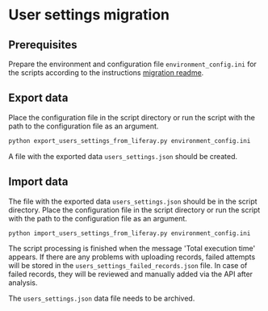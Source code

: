 # User settings migration

## Prerequisites

Prepare the environment and configuration file `environment_config.ini` for the scripts according to the instructions [migration readme](../../README.md).

## Export data

Place the configuration file in the script directory or run the script with the path to the configuration file as an argument.

```sh
python export_users_settings_from_liferay.py environment_config.ini
```

A file with the exported data `users_settings.json` should be created.

## Import data

The file with the exported data `users_settings.json` should be in the script directory.
Place the configuration file in the script directory or run the script with the path to the configuration file as an argument.

```sh
python import_users_settings_from_liferay.py environment_config.ini
```

The script processing is finished when the message 'Total execution time' appears.
If there are any problems with uploading records, failed attempts will be stored in the `users_settings_failed_records.json` file.
In case of failed records, they will be reviewed and manually added via the API after analysis.

The `users_settings.json` data file needs to be archived.
